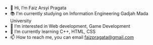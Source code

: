- 👋 Hi, I’m Faiz Arsyi Pragata
- 📚 I'm currently studying on Information Engineering Gadjah Mada University
- 👀 I’m interested in Web development, Game Development
- 🌱 I’m currently learning C++, HTML, CSS
- 📫 How to reach me, you can email faizpragata@gmail.com


<!---
FaizPragata/FaizPragata is a ✨ special ✨ repository because its `README.md` (this file) appears on your GitHub profile.
You can click the Preview link to take a look at your changes.
--->
